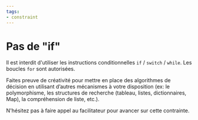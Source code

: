 ```yaml
---
tags:
- constraint
---
```

# Pas de "if"

Il est interdit d'utiliser les instructions conditionnelles `if` / `switch` / `while`. Les boucles `for` sont autorisées.

Faites preuve de créativité pour mettre en place des algorithmes de décision en utilisant d’autres mécanismes à votre disposition (ex: le polymorphisme, les structures de recherche (tableau, listes, dictionnaires, Map), la compréhension de liste, etc.).

N'hésitez pas à faire appel au facilitateur pour avancer sur cette contrainte.